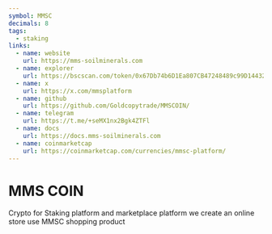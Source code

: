 ```yaml
---
symbol: MMSC
decimals: 8
tags:
  - staking
links:
  - name: website
    url: https://mms-soilminerals.com
  - name: explorer
    url: https://bscscan.com/token/0x67Db74b6D1Ea807CB47248489c99D144323D348d
  - name: x
    url: https://x.com/mmsplatform
  - name: github
    url: https://github.com/Goldcopytrade/MMSCOIN/
  - name: telegram
    url: https://t.me/+seMX1nx2Bgk4ZTFl
  - name: docs
    url: https://docs.mms-soilminerals.com
  - name: coinmarketcap
    url: https://coinmarketcap.com/currencies/mmsc-platform/
---
```


# MMS COIN

Crypto for Staking platform and marketplace platform we create an online store use MMSC shopping product
